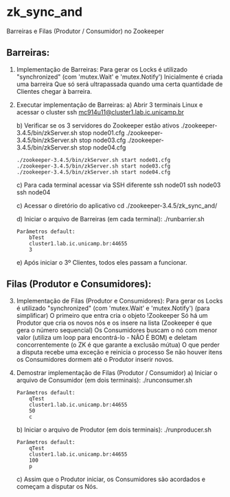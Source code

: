 zk_sync_and
===========

Barreiras e Filas (Produtor / Consumidor) no Zookeeper


Barreiras:
----------

01) Implementação de Barreiras:
	Para gerar os Locks é utilizado "synchronized" (com 'mutex.Wait' e 'mutex.Notify')
	Inicialmente é criada uma barreira
	Que só será ultrapassada quando uma certa quantidade de Clientes chegar à barreira.


02) Executar implementação de Barreiras:
	a) Abrir 3 terminais Linux e acessar o cluster
		ssh mc914u11@cluster1.lab.ic.unicamp.br
		
	b) Verificar se os 3 servidores do Zookeeper estão ativos
		./zookeeper-3.4.5/bin/zkServer.sh stop node01.cfg
		./zookeeper-3.4.5/bin/zkServer.sh stop node03.cfg
		./zookeeper-3.4.5/bin/zkServer.sh stop node04.cfg
		
		./zookeeper-3.4.5/bin/zkServer.sh start node01.cfg
		./zookeeper-3.4.5/bin/zkServer.sh start node03.cfg
		./zookeeper-3.4.5/bin/zkServer.sh start node04.cfg
		
	c) Para cada terminal acessar via SSH diferente
		ssh node01
		ssh node03
		ssh node04
		
	c) Acessar o diretório do aplicativo
		cd ./zookeeper-3.4.5/zk_sync_and/
		
	d) Iniciar o arquivo de Barreiras (em cada terminal):
		./runbarrier.sh
		
		Parâmetros default:
			bTest
			cluster1.lab.ic.unicamp.br:44655
			3
			
	e) Após iniciar o 3º Clientes, todos eles passam a funcionar.


Filas (Produtor e Consumidores):
--------------------------------

03) Implementação de Filas (Produtor e Consumidores):
	Para gerar os Locks é utilizado "synchronized" (com 'mutex.Wait' e 'mutex.Notify')
	(para simplificar) O primeiro que entra cria o objeto !Zookeeper
	Só há um Produtor que cria os novos nós e os insere na lista (Zookeeper é que gera o número sequencial)
	Os Consumidores buscam o nó com menor valor (utiliza um loop para encontrá-lo - NÃO É BOM)
	e deletam concorrentemente (o ZK é que garante a exclusão mútua)
	O que perder a disputa recebe uma exceção e reinicia o processo
	Se não houver itens os Consumidores dormem até o Produtor inserir novos.


04) Demostrar implementação de Filas (Produtor / Consumidor)
	a) Iniciar o arquivo de Consumidor (em dois terminais):
		./runconsumer.sh
		
		Parâmetros default:
			qTest
			cluster1.lab.ic.unicamp.br:44655
			50
			c
			
	b) Iniciar o arquivo de Produtor (em dois terminais):
		./runproducer.sh
		
		Parâmetros default:
			qTest
			cluster1.lab.ic.unicamp.br:44655
			100
			p
			
	c) Assim que o Produtor iniciar, os Consumidores são acordados e começam a disputar os Nós.

